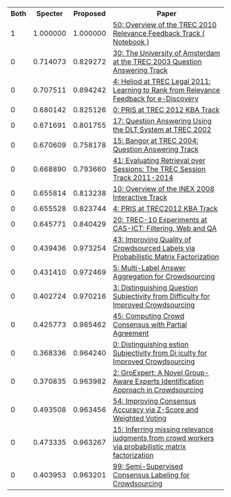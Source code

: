 <html><table><tr>
<th>Both</th>
<th>Specter</th>
<th>Proposed</th>
<th>Paper</th>
</tr>
<tr>
<td>1</td>
<td>1.000000</td>
<td>1.000000</td>
<td><a href="https://www.semanticscholar.org/paper/34cc9fa2f57b2c80c8cec02c5ce618a01421504f">50: Overview of the TREC 2010 Relevance Feedback Track ( Notebook )</a></td>
</tr>
<tr>
<td>0</td>
<td>0.714073</td>
<td>0.829272</td>
<td><a href="https://www.semanticscholar.org/paper/41bfe1dfbad4ff3289044f84c1a1fe8fe35ec92c">30: The University of Amsterdam at the TREC 2003 Question Answering Track</a></td>
</tr>
<tr>
<td>0</td>
<td>0.707511</td>
<td>0.894242</td>
<td><a href="https://www.semanticscholar.org/paper/e0861d1d0156c20d0dffc3d71bf4a68d7c696582">4: Heliod at TREC Legal 2011: Learning to Rank from Relevance Feedback for e-Discovery</a></td>
</tr>
<tr>
<td>0</td>
<td>0.680142</td>
<td>0.825126</td>
<td><a href="https://www.semanticscholar.org/paper/f44991eb7901a0ec334188e6148bda281b261fdb">0: PRIS at TREC 2012 KBA Track</a></td>
</tr>
<tr>
<td>0</td>
<td>0.671691</td>
<td>0.801755</td>
<td><a href="https://www.semanticscholar.org/paper/2f20e01c7a78a0244dce6863807c68062e20a7e4">17: Question Answering Using the DLT System at TREC 2002</a></td>
</tr>
<tr>
<td>0</td>
<td>0.670609</td>
<td>0.758178</td>
<td><a href="https://www.semanticscholar.org/paper/5ee287a5b5fa3a16d3e6b836d64c1ebef4773e04">15: Bangor at TREC 2004: Question Answering Track</a></td>
</tr>
<tr>
<td>0</td>
<td>0.668890</td>
<td>0.793660</td>
<td><a href="https://www.semanticscholar.org/paper/d057dd38db850b2a0db6476cdf6e6b363f42afd8">41: Evaluating Retrieval over Sessions: The TREC Session Track 2011-2014</a></td>
</tr>
<tr>
<td>0</td>
<td>0.655814</td>
<td>0.813238</td>
<td><a href="https://www.semanticscholar.org/paper/d75cc1937dbc3f01ae78d9689d62d92121b694a1">10: Overview of the INEX 2008 Interactive Track</a></td>
</tr>
<tr>
<td>0</td>
<td>0.655528</td>
<td>0.823744</td>
<td><a href="https://www.semanticscholar.org/paper/b1890870f7f1f0c67254c287b6de35ca400be9f0">4: PRIS at TREC2012 KBA Track</a></td>
</tr>
<tr>
<td>0</td>
<td>0.645771</td>
<td>0.840429</td>
<td><a href="https://www.semanticscholar.org/paper/48529c2eb44b348c7f5ba7c34716df8f7da6933c">20: TREC-10 Experiments at CAS-ICT: Filtering, Web and QA</a></td>
</tr>
<tr>
<td>0</td>
<td>0.439436</td>
<td>0.973254</td>
<td><a href="https://www.semanticscholar.org/paper/94d058860ed6b8a1d1cbb77363b9c709c6926467">43: Improving Quality of Crowdsourced Labels via Probabilistic Matrix Factorization</a></td>
</tr>
<tr>
<td>0</td>
<td>0.431410</td>
<td>0.972469</td>
<td><a href="https://www.semanticscholar.org/paper/c9b7f011a2f4d6384a00dc28e9482e4f334383b9">5: Multi-Label Answer Aggregation for Crowdsourcing</a></td>
</tr>
<tr>
<td>0</td>
<td>0.402724</td>
<td>0.970216</td>
<td><a href="https://www.semanticscholar.org/paper/90125c6c30255f9d01e50be84eba9c5bfe7c64fb">3: Distinguishing Question Subjectivity from Difficulty for Improved Crowdsourcing</a></td>
</tr>
<tr>
<td>0</td>
<td>0.425773</td>
<td>0.965462</td>
<td><a href="https://www.semanticscholar.org/paper/f8dfe15fee2621ee2d77988691935cf5d9a5b00a">45: Computing Crowd Consensus with Partial Agreement</a></td>
</tr>
<tr>
<td>0</td>
<td>0.368336</td>
<td>0.964240</td>
<td><a href="https://www.semanticscholar.org/paper/44e2df9a5fec0c96615146f8b1290fd584754707">0: Distinguishing estion Subjectivity from Di iculty for Improved Crowdsourcing</a></td>
</tr>
<tr>
<td>0</td>
<td>0.370835</td>
<td>0.963982</td>
<td><a href="https://www.semanticscholar.org/paper/bc5d625b7176bf0a59640f23c5d06c5493f5df41">2: GroExpert: A Novel Group-Aware Experts Identification Approach in Crowdsourcing</a></td>
</tr>
<tr>
<td>0</td>
<td>0.493508</td>
<td>0.963456</td>
<td><a href="https://www.semanticscholar.org/paper/598732676598c14319116128b24e34d2afbe1519">54: Improving Consensus Accuracy via Z-Score and Weighted Voting</a></td>
</tr>
<tr>
<td>0</td>
<td>0.473335</td>
<td>0.963267</td>
<td><a href="https://www.semanticscholar.org/paper/e2d1c2cb15e1f6090c557ecf29b7082c245da4f9">15: Inferring missing relevance judgments from crowd workers via probabilistic matrix factorization</a></td>
</tr>
<tr>
<td>0</td>
<td>0.403953</td>
<td>0.963201</td>
<td><a href="https://www.semanticscholar.org/paper/bf84cf60c0a12a7b56a996718401667e570549ec">99: Semi-Supervised Consensus Labeling for Crowdsourcing</a></td>
</tr>
</table></html>

